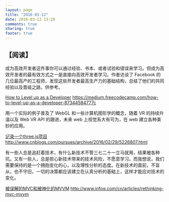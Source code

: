 ```yaml
---
layout: page
title: "2016-03-12"
date: 2016-03-12 13:29
comments: true
sharing: true
footer: true
---
```


## 【阅读】

成为高效开发者这件事你可以通过经验、书本、或者试验和错误来学习。但成为高效开发者的最有效方式之一是直接向高效开发者学习。作者访谈了 Facebook 的几位最高产的工程师，发现这些开发者最高生产力的基础结构，总结了他们的共同经验以及晋级之路，供参考。

[How to Level up as a Developer](https://medium.freecodecamp.com/how-to-level-up-as-a-developer-87344584777c) https://medium.freecodecamp.com/how-to-level-up-as-a-developer-87344584777c


用一个实际的例子普及了 WebGL 和一些计算机图形学的概念，随着 VR 的持续升温以及 Web VR API 的跟进，未来 web 上视觉系大有可为，在 web 建立各种美妙的应用。

[记录一个three.js项目](http://www.cnblogs.com/pursues/archive/2016/02/29/5226807.html) http://www.cnblogs.com/pursues/archive/2016/02/29/5226807.html

有一些人总是追赶着技术，有什么新技术不管三七二十一立马就用，结果被各种坑。又有一些人，总是担心新技术带来的技术风险，不愿意学习。而我想说，我们需要保持的是一个拥抱变化的心，以及理性分析的态度。在新技术的面前，不盲从，也不守旧，一切的决策都应该建立在认真分析的基础上，这样才能应对技术的变化。

[被误解的MVC和被神化的MVVM](http://www.infoq.com/cn/articles/rethinking-mvc-mvvm) http://www.infoq.com/cn/articles/rethinking-mvc-mvvm
